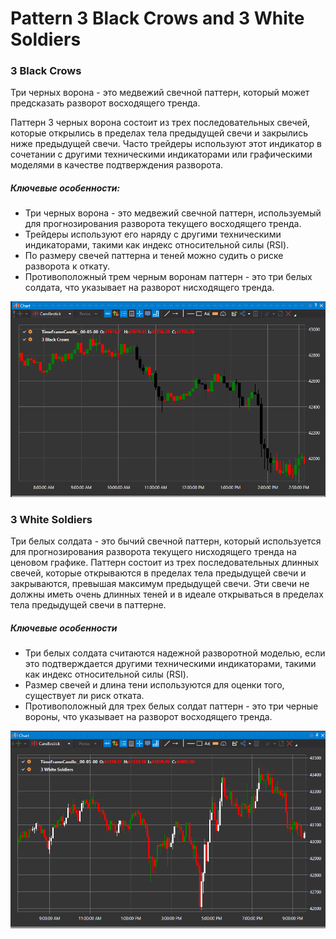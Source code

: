 # Pattern 3 Black Crows and 3 White Soldiers

### 3 Black Crows

Три черных ворона \- это медвежий свечной паттерн, который может предсказать разворот восходящего тренда. 

Паттерн 3 черных ворона состоит из трех последовательных свечей, которые открылись в пределах тела предыдущей свечи и закрылись ниже предыдущей свечи. Часто трейдеры используют этот индикатор в сочетании с другими техническими индикаторами или графическими моделями в качестве подтверждения разворота.

##### Ключевые особенности:

- Три черных ворона \- это медвежий свечной паттерн, используемый для прогнозирования разворота текущего восходящего тренда.
- Трейдеры используют его наряду с другими техническими индикаторами, такими как индекс относительной силы (RSI).
- По размеру свечей паттерна и теней можно судить о риске разворота к откату.
- Противоположный трем черным воронам паттерн \- это три белых солдата, что указывает на разворот нисходящего тренда.

![IndicatorPattern3BC](../images/IndicatorPattern3BC.png)

### 3 White Soldiers

Три белых солдата \- это бычий свечной паттерн, который используется для прогнозирования разворота текущего нисходящего тренда на ценовом графике. Паттерн состоит из трех последовательных длинных свечей, которые открываются в пределах тела предыдущей свечи и закрываются, превышая максимум предыдущей свечи. Эти свечи не должны иметь очень длинных теней и в идеале открываться в пределах тела предыдущей свечи в паттерне.

##### Ключевые особенности

- Три белых солдата считаются надежной разворотной моделью, если это подтверждается другими техническими индикаторами, такими как индекс относительной силы (RSI).
- Размер свечей и длина тени используются для оценки того, существует ли риск отката.
- Противоположный для трех белых солдат паттерн \- это три черные вороны, что указывает на разворот восходящего тренда.

![IndicatorPattern3WS](../images/IndicatorPattern3WS.png)